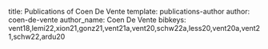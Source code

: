 title: Publications of Coen De Vente
template: publications-author
author: coen-de-vente
author_name: Coen De Vente
bibkeys: vent18,lemi22,xion21,gonz21,vent21a,vent20,schw22a,less20,vent20a,vent21,schw22,ardu20